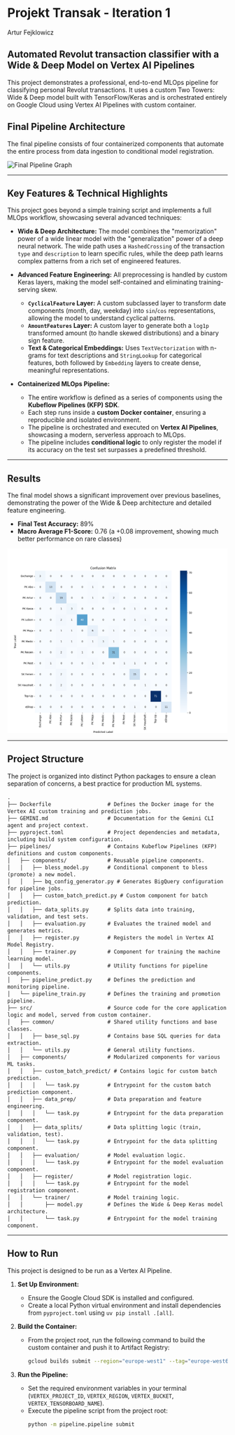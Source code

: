 # Projekt Transak - Iteration 1

Artur Fejklowicz


## Automated Revolut transaction classifier with a Wide & Deep Model on Vertex AI Pipelines

This project demonstrates a professional, end-to-end MLOps pipeline for classifying personal Revolut transactions. It uses a custom Two Towers: Wide & Deep model built with TensorFlow/Keras and is orchestrated entirely on Google Cloud using Vertex AI Pipelines with custom container.

## Final Pipeline Architecture

The final pipeline consists of four containerized components that automate the entire process from data ingestion to conditional model registration.

![Final Pipeline Graph](media/Screenshot_2025-07-01_002218.png)

---

## Key Features & Technical Highlights

This project goes beyond a simple training script and implements a full MLOps workflow, showcasing several advanced techniques:

* **Wide & Deep Architecture:** The model combines the "memorization" power of a wide linear model with the "generalization" power of a deep neural network. The wide path uses a `HashedCrossing` of the transaction `type` and `description` to learn specific rules, while the deep path learns complex patterns from a rich set of engineered features.

* **Advanced Feature Engineering:** All preprocessing is handled by custom Keras layers, making the model self-contained and eliminating training-serving skew.
    * **`CyclicalFeature` Layer:** A custom subclassed layer to transform date components (month, day, weekday) into `sin`/`cos` representations, allowing the model to understand cyclical patterns.
    * **`AmountFeatures` Layer:** A custom layer to generate both a `log1p` transformed amount (to handle skewed distributions) and a binary sign feature.
    * **Text & Categorical Embeddings:** Uses `TextVectorization` with n-grams for text descriptions and `StringLookup` for categorical features, both followed by `Embedding` layers to create dense, meaningful representations.

* **Containerized MLOps Pipeline:**
    * The entire workflow is defined as a series of components using the **Kubeflow Pipelines (KFP) SDK**.
    * Each step runs inside a **custom Docker container**, ensuring a reproducible and isolated environment.
    * The pipeline is orchestrated and executed on **Vertex AI Pipelines**, showcasing a modern, serverless approach to MLOps.
    * The pipeline includes **conditional logic** to only register the model if its accuracy on the test set surpasses a predefined threshold.

---

## Results

The final model shows a significant improvement over previous baselines, demonstrating the power of the Wide & Deep architecture and detailed feature engineering.

* **Final Test Accuracy:** 89%
* **Macro Average F1-Score:** 0.76 (a +0.08 improvement, showing much better performance on rare classes)

![Final Confusion Matrix](media/cm.png)

---

## Project Structure

The project is organized into distinct Python packages to ensure a clean separation of concerns, a best practice for production ML systems.

```
.
├── Dockerfile                  # Defines the Docker image for the Vertex AI custom training and prediction jobs.
├── GEMINI.md                   # Documentation for the Gemini CLI agent and project context.
├── pyproject.toml              # Project dependencies and metadata, including build system configuration.
├── pipelines/                  # Contains Kubeflow Pipelines (KFP) definitions and custom components.
│   ├── components/             # Reusable pipeline components.
│   │   ├── bless_model.py      # Conditional component to bless (promote) a new model.
│   │   ├── bq_config_generator.py # Generates BigQuery configuration for pipeline jobs.
│   │   ├── custom_batch_predict.py # Custom component for batch prediction.
│   │   ├── data_splits.py      # Splits data into training, validation, and test sets.
│   │   ├── evaluation.py       # Evaluates the trained model and generates metrics.
│   │   ├── register.py         # Registers the model in Vertex AI Model Registry.
│   │   ├── trainer.py          # Component for training the machine learning model.
│   │   └── utils.py            # Utility functions for pipeline components.
│   ├── pipeline_predict.py     # Defines the prediction and monitoring pipeline.
│   └── pipeline_train.py       # Defines the training and promotion pipeline.
├── src/                        # Source code for the core application logic and model, served from custom container.
│   ├── common/                 # Shared utility functions and base classes.
│   │   ├── base_sql.py         # Contains base SQL queries for data extraction.
│   │   └── utils.py            # General utility functions.
│   ├── components/             # Modularized components for various ML tasks.
│   │   ├── custom_batch_predict/ # Contains logic for custom batch prediction.
│   │   │   └── task.py         # Entrypoint for the custom batch prediction component.
│   │   ├── data_prep/          # Data preparation and feature engineering.
│   │   │   └── task.py         # Entrypoint for the data preparation component.
│   │   ├── data_splits/        # Data splitting logic (train, validation, test).
│   │   │   └── task.py         # Entrypoint for the data splitting component.
│   │   ├── evaluation/         # Model evaluation logic.
│   │   │   └── task.py         # Entrypoint for the model evaluation component.
│   │   ├── register/           # Model registration logic.
│   │   │   └── task.py         # Entrypoint for the model registration component.
│   │   └── trainer/            # Model training logic.
│   │       ├── model.py        # Defines the Wide & Deep Keras model architecture.
│   │       └── task.py         # Entrypoint for the model training component.
```

---

## How to Run

This project is designed to be run as a Vertex AI Pipeline.

1.  **Set Up Environment:**
    * Ensure the Google Cloud SDK is installed and configured.
    * Create a local Python virtual environment and install dependencies from `pyproject.toml` using `uv pip install .[all]`.

2.  **Build the Container:**
    * From the project root, run the following command to build the custom container and push it to Artifact Registry:
        ```bash
        gcloud builds submit --region="europe-west1" --tag="europe-west6-docker.pkg.dev/af-finanzen/af-finanzen-mlops/transak-i1-train-predict:latest" .
        ```

3.  **Run the Pipeline:**
    * Set the required environment variables in your terminal (`VERTEX_PROJECT_ID`, `VERTEX_REGION`, `VERTEX_BUCKET`, `VERTEX_TENSORBOARD_NAME`).
    * Execute the pipeline script from the project root:
        ```bash
        python -m pipeline.pipeline submit
        ```

